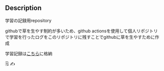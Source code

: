 ## Description
学習の記録用repository<br>

githubで草を生やす制約が多いため、github actionsを使用して個人リポジトリで学習を行ったログをこのリポジトリに残すことでgithubに草を生やすために作成

学習記録は[こちら](https://github.com/onishi-teppei/study-log/tree/main/study-log)に格納

🗒️
✍
